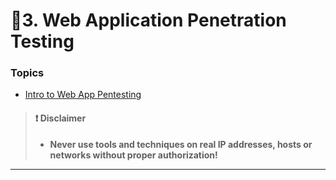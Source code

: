 # 📒3. Web Application Penetration Testing

### Topics

* [Intro to Web App Pentesting](1-webapp-http.md)

> #### ❗ Disclaimer
>
> * **Never use tools and techniques on real IP addresses, hosts or networks without proper authorization!**

***
